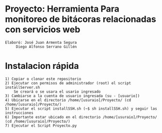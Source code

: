 # Proyecto: Herramienta Para monitoreo de bitácoras relacionadas con servicios web
	Elaboró: José Juan Armenta Segura
		 Diego Alfonso Serrano Gillén
# Instalacion rápida
	1) Copiar o clonar este repositorio
	2) Ejecutar con permisos de administrador (root) el script installServer.sh
		Se creará o se usara el usario ingresado
	3) Cambiarse a la cuenta de usuario ingresada (su - [usuario])
	4) Ubicarse en el directorio /home/[usuraio]/Proyecto/ (cd /home/[usuraio]/Proyecto/)
	5) Ejecutar el script installSSH.sh (~$ sh installSSH.sh) y seguir las instrucciones
	6) Importante estar ubicado en el directorio /home/[usuraio]/Proyecto/ (cd /home/[usuraio]/Proyecto/)
	7) Ejecutar el Script Proyecto.py

